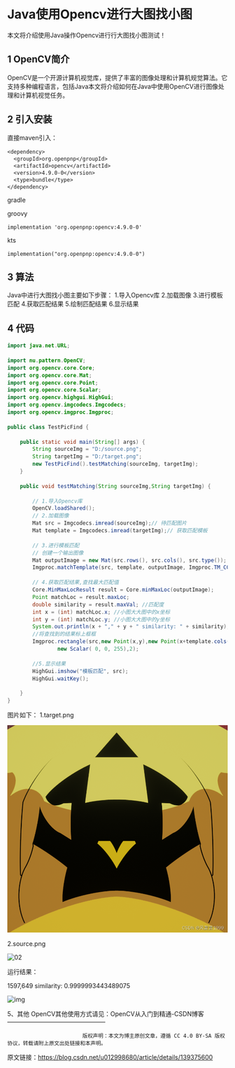 # Java使用Opencv进行大图找小图

本文将介绍使用Java操作Opencv进行行大图找小图测试！

## 1 OpenCV简介

OpenCV是一个开源计算机视觉库，提供了丰富的图像处理和计算机规觉算法。它支持多种编程语言，包括Java本文将介绍如何在Java中使用OpenCV进行图像处理和计算机视觉任务。



## 2 引入安装

直接maven引入：

```
<dependency>
  <groupId>org.openpnp</groupId>
  <artifactId>opencv</artifactId>
  <version>4.9.0-0</version>
  <type>bundle</type>
</dependency>
```

gradle

groovy

```
implementation 'org.openpnp:opencv:4.9.0-0'
```

kts

```
implementation("org.openpnp:opencv:4.9.0-0")
```



## 3 算法

Java中进行大图找小图主要如下步骤：
1.导入Opencv库
2.加载图像
3.进行模板匹配
4.获取匹配结果
5.绘制匹配结果
6.显示结果




## 4 代码

```java
import java.net.URL;

import nu.pattern.OpenCV;
import org.opencv.core.Core;
import org.opencv.core.Mat;
import org.opencv.core.Point;
import org.opencv.core.Scalar;
import org.opencv.highgui.HighGui;
import org.opencv.imgcodecs.Imgcodecs;
import org.opencv.imgproc.Imgproc;

public class TestPicFind {

    public static void main(String[] args) {
        String sourceImg = "D:/source.png";
        String targetImg = "D:/target.png";
        new TestPicFind().testMatching(sourceImg, targetImg);
    }
     
    public void testMatching(String sourceImg,String targetImg) {
     
        // 1.导入Opencv库
        OpenCV.loadShared();
        // 2.加载图像
        Mat src = Imgcodecs.imread(sourceImg);// 待匹配图片
        Mat template = Imgcodecs.imread(targetImg);// 获取匹配模板
     
        // 3.进行模板匹配
        // 创建一个输出图像
        Mat outputImage = new Mat(src.rows(), src.cols(), src.type());
        Imgproc.matchTemplate(src, template, outputImage, Imgproc.TM_CCOEFF_NORMED);
     
        // 4.获取匹配结果,查找最大匹配值
        Core.MinMaxLocResult result = Core.minMaxLoc(outputImage);
        Point matchLoc = result.maxLoc;
        double similarity = result.maxVal; //匹配度
        int x = (int) matchLoc.x; //小图大大图中的x坐标
        int y = (int) matchLoc.y; //小图大大图中的y坐标
        System.out.println(x + "," + y + " similarity: " + similarity);
        //将查找到的结果标上框框
        Imgproc.rectangle(src,new Point(x,y),new Point(x+template.cols(),y+template.rows()),
                new Scalar( 0, 0, 255),2);
     
        //5.显示结果
        HighGui.imshow("模板匹配", src);
        HighGui.waitKey();
     
    }
}
```

图片如下：
1.target.png

![01](./assets/01.png)


 2.source.png

![02](./assets/02.png)

 运行结果：

1597,649 similarity: 0.9999993443489075

![img](./assets/eed3cb1fde6a413cb798e3261f7ab345.png)

5、其他
OpenCV其他使用方式请见：OpenCV从入门到精通-CSDN博客
————————————————

                            版权声明：本文为博主原创文章，遵循 CC 4.0 BY-SA 版权协议，转载请附上原文出处链接和本声明。

原文链接：https://blog.csdn.net/u012998680/article/details/139375600